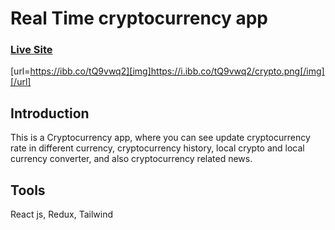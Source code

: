 # Real Time cryptocurrency app
### [Live Site](https://tangerine-cucurucho-3fc60e.netlify.app/)
[url=https://ibb.co/tQ9vwq2][img]https://i.ibb.co/tQ9vwq2/crypto.png[/img][/url]

## Introduction 
This is a Cryptocurrency app, where you can see update cryptocurrency rate in different currency, cryptocurrency history, local crypto and local currency converter, and also cryptocurrency related news.

## Tools
React js, Redux, Tailwind

